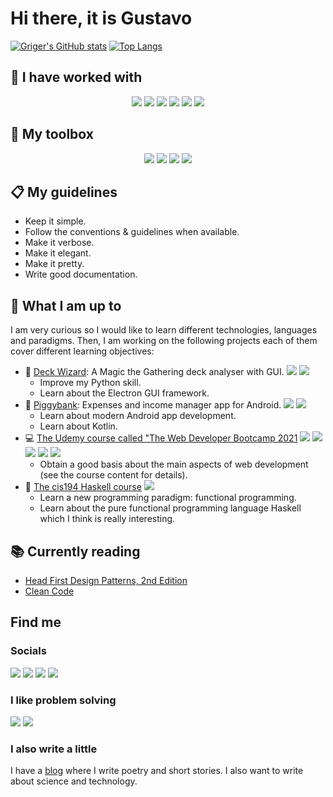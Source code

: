 # Hi there, it is Gustavo

[![Griger's GitHub stats](https://github-readme-stats.vercel.app/api?username=griger&show_icons=true&hide_border=true&hide_title=true&disable_animations=true)](https://github.com/anuraghazra/github-readme-stats)
[![Top Langs](https://github-readme-stats.vercel.app/api/top-langs/?username=griger&langs_count=10&layout=compact&theme=graywhite&hide_border=true&hide_title=true)](https://github.com/anuraghazra/github-readme-stats)

## 🔡 I have worked with

<p align="center">
<img src="https://img.shields.io/badge/-Python-3776AB?&logo=python&logoColor=white&style=for-the-badge"/>
<img src="https://img.shields.io/badge/-C++-00599C?&logo=cplusplus&logoColor=white&style=for-the-badge"/>
<img src="https://img.shields.io/badge/-Android-3DDC84?&logo=android&logoColor=white&style=for-the-badge"/>
<img src="https://img.shields.io/badge/-R-276DC3?&logo=r&logoColor=white&style=for-the-badge"/>
<img src="https://img.shields.io/badge/-CSS3-1572B6?&logo=css3&logoColor=white&style=for-the-badge"/>
<img src="https://img.shields.io/badge/-HTML5-E34F26?&logo=html5&logoColor=white&style=for-the-badge"/>
</p>


## 🧰 My toolbox

<p align="center">
<img src="https://img.shields.io/badge/-Arch%20Linux-1793D1?&logo=archlinux&logoColor=white&style=for-the-badge"/>
<img src="https://img.shields.io/badge/-NeoVim-57A143?&logo=neovim&logoColor=white&style=for-the-badge"/>
<img src="https://img.shields.io/badge/-VSCode-007ACC?&logo=visualstudiocode&logoColor=white&style=for-the-badge"/>
<img src="https://img.shields.io/badge/-Notion-000000?&logo=notion&logoColor=white&style=for-the-badge"/>
</p>

## 📋 My guidelines

* Keep it simple.
* Follow the conventions & guidelines when available.
* Make it verbose.
* Make it elegant.
* Make it pretty.
* Write good documentation.

## 🚧 What I am up to

I am very curious so I would like to learn different technologies, languages and paradigms. Then, I am working on the following projects each of them cover different learning objectives:

* 🎴 [Deck Wizard](https://github.com/Griger/deckWizard): A Magic the Gathering deck analyser with GUI. ![](https://img.shields.io/badge/-Python-3776AB?&logo=python&logoColor=white) ![](https://img.shields.io/badge/-Electron-47848F?&logo=electron&logoColor=white)
  * Improve my Python skill.
  * Learn about the Electron GUI framework.
* 🐷 [Piggybank](https://github.com/Griger/piggybank): Expenses and income manager app for Android. ![](https://img.shields.io/badge/-Kotlin-7F52FF?&logo=kotlin&logoColor=white) ![](https://img.shields.io/badge/-Android-3DDC84?&logo=android&logoColor=white)
  * Learn about modern Android app development.
  * Learn about Kotlin.
* 💻 [The Udemy course called "The Web Developer Bootcamp 2021](https://www.udemy.com/course/the-web-developer-bootcamp/) ![](https://img.shields.io/badge/-HTML5-E34F26?&logo=html5&logoColor=white) ![](https://img.shields.io/badge/-CSS3-1572B6?&logo=css3&logoColor=white) ![](https://img.shields.io/badge/-JavaScript-F7DF1E?&logo=javascript&logoColor=black) ![](https://img.shields.io/badge/-MongoDB-47A248?&logo=mongodb&logoColor=white) ![](https://img.shields.io/badge/-NodeJS-339933?&logo=node.js&logoColor=white)
  * Obtain a good basis about the main aspects of web development (see the course content for details).
* 🤯 [The cis194 Haskell course](https://www.seas.upenn.edu/~cis194/spring13/lectures.html) ![](https://img.shields.io/badge/-Haskell-5D4F85?&logo=haskell&logoColor=white)
  * Learn a new programming paradigm: functional programming.
  * Learn about the pure functional programming language Haskell which I think is really interesting.


## 📚 Currently reading

* [Head First Design Patterns, 2nd Edition](https://www.oreilly.com/library/view/head-first-design/9781492077992/)
* [Clean Code](https://www.oreilly.com/library/view/clean-code-a/9780136083238/)

## Find me

### Socials

[![](https://img.shields.io/badge/-LinkedIn-black?&logo=linkedin)](https://www.linkedin.com/in/gustavo-rivas-gervilla-22510a125/)
[![](https://img.shields.io/badge/-%5fgriger-black?&logo=twitter)](https://twitter.com/_griger)
[![](https://img.shields.io/badge/-El%20taller%20de%20Fidias-black?&logo=instagram)](https://www.instagram.com/eltallerdefidias/)
[![](https://img.shields.io/badge/-GoodReads-black?&logo=goodreads)](https://www.goodreads.com/user/show/51178806-gustavo)

### I like problem solving

[![](https://img.shields.io/badge/-Codewars-black?&logo=codewars)](https://www.codewars.com/users/Griger)
[![](https://img.shields.io/badge/-HackerRank-black?&logo=hackerrank)](https://www.hackerrank.com/griger)

### I also write a little

I have a [blog](https://bit.ly/3kxRw2w) where I write poetry and short stories. I also want to write about science and technology.


